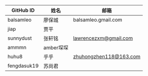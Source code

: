 GitHub ID|姓名 | 邮箱
---- | ---- |----
balsamleo |廖保城|balsamleo.gmail.com
jiap |贾平 |
sunnydust |张轩铭|lawrencezxm@gmail.com
ammmn |amber堔堔|
huhu8 |乎乎|zhuhongzhen118@163.com
fengdasuk19| 苏尚君|
